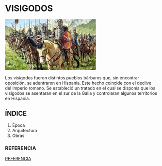 # VISIGODOS

![visigodos](img/visigodos.jpg)

Los visigodos fueron distintos pueblos bárbaros que, sin encontrar oposición, se
adentraron en Hispania. Este hecho coincide con el declive del Imperio romano. Se
estableció un tratado en el cual se disponía que los visigodos se asentaran en el sur de
la Galia y controlaran algunos territorios en Hispania.

## ÍNDICE

1. Época
2. Arquitectura
3. Obras

### REFERENCIA
[REFERENCIA](https://historia.nationalgeographic.com.es/temas/visigodos)











